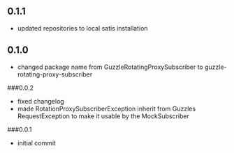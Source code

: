 ## 0.1.1

 - updated repositories to local satis installation

## 0.1.0

 - changed package name from GuzzleRotatingProxySubscriber to guzzle-rotating-proxy-subscriber

###0.0.2

- fixed changelog
- made RotationProxySubscriberException inherit from Guzzles RequestException to make it usable by the MockSubscriber

###0.0.1

- initial commit